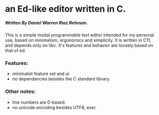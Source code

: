 # an Ed-like editor written in C.
##### Written By Daniel Warren Riaz Rehman.

This is a simple modal programmable text editor intended for my personal use, based on minimalism, ergonomics and simplicity. It is written in C11, and depends only on libc. 
It's features and behavior are loosely based on that of ed.

### Features:

 - minimalist feature set and ui
 - no dependancies besides the C standard library.

### Other notes:

 - line numbers are 0-based.
 - no unicode encoding besides UTF8, ever.

